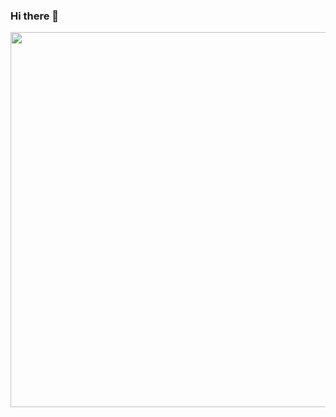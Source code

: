 ### Hi there 👋

<div id="imgratio">
    <img src="https://drive.google.com/file/d/1F8Pn8hq2p443Wy4UWVSoM1kOXnpoxv9e/view?usp=sharing" width="600">



<!--
**StoneZol/StoneZol** is a ✨ _special_ ✨ repository because its `README.md` (this file) appears on your GitHub profile.

Here are some ideas to get you started:

- 🔭 I’m currently working on ...
- 🌱 I’m currently learning ...
- 👯 I’m looking to collaborate on ...
- 🤔 I’m looking for help with ...
- 💬 Ask me about ...
- 📫 How to reach me: ...
- 😄 Pronouns: ...
- ⚡ Fun fact: ...
-->
